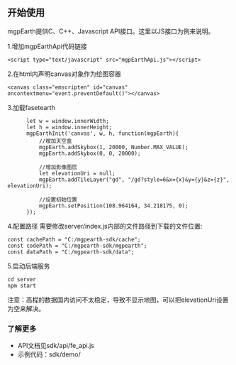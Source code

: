 

## 开始使用

mgpEarth提供C、C++、Javascript API接口。这里以JS接口为例来说明。

1.增加mgpEarthApi代码链接
```
<script type="text/javascript" src="mgpEarthApi.js"></script>
```

2.在html内声明canvas对象作为绘图容器
```
<canvas class="emscripten" id="canvas" oncontextmenu="event.preventDefault()"></canvas>
```

3.加载fasetearth
```
      let w = window.innerWidth;
      let h = window.innerHeight;
      mgpEarthInit('canvas', w, h, function(mgpEarth){
          //增加天空盒
          mgpEarth.addSkybox(1, 20000, Number.MAX_VALUE);
          mgpEarth.addSkybox(0, 0, 20000);

          //增加影像图层
          let elevationUri = null;
          mgpEarth.addTileLayer("gd", "/gd?style=6&x={x}&y={y}&z={z}", elevationUri);

          //设置初始位置
          mgpEarth.setPosition(108.964164, 34.218175, 0);
      });
```

4.配置路径
需要修改server/index.js内部的文件路径到下载的文件位置:
```
const cachePath = "C:/mgpearth-sdk/cache";
const codePath = "C:/mgpearth-sdk/mgpearth";
const dataPath = "C:/mgpearth-sdk/data";
```

5.启动后端服务
```
cd server
npm start
```

注意：高程的数据国内访问不太稳定，导致不显示地图，可以把elevationUri设置为空来解决。


### 了解更多
- API文档见sdk/api/fe_api.js
- 示例代码：sdk/demo/
